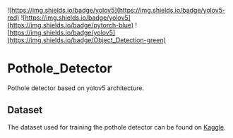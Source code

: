 ![https://img.shields.io/badge/yolov5](https://img.shields.io/badge/yolov5-red)
![https://img.shields.io/badge/yolov5](https://img.shields.io/badge/pytorch-blue)
![https://img.shields.io/badge/yolov5](https://img.shields.io/badge/Object_Detection-green)

# Pothole_Detector
Pothole detector based on yolov5 architecture. 

## Dataset
The dataset used for training the pothole detector can be found on [Kaggle](https://www.kaggle.com/datasets). 

